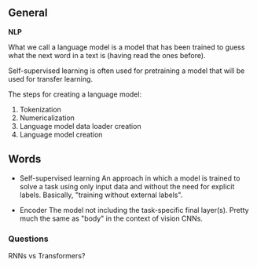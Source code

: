 ## General

**NLP**

What we call a language model is a model that has been trained to guess what the next word in a text is (having read the ones before).

Self-supervised learning is often used for pretraining a model that will be used for transfer learning.

The steps for creating a language model:

1. Tokenization
2. Numericalization
3. Language model data loader creation
4. Language model creation


## Words

- Self-supervised learning
An approach in which a model is trained to solve a task using only input data and without the need for explicit labels. Basically, "training without external labels".

- Encoder
The model not including the task-specific final layer(s). Pretty much the same as "body" in the context of vision CNNs.





### Questions

RNNs vs Transformers?